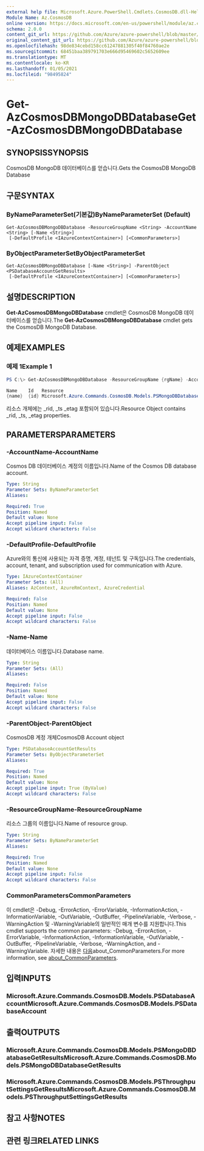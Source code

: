 ```yaml
---
external help file: Microsoft.Azure.PowerShell.Cmdlets.CosmosDB.dll-Help.xml
Module Name: Az.CosmosDB
online version: https://docs.microsoft.com/en-us/powershell/module/az.cosmosdb/get-azcosmosdbmongodbdatabase
schema: 2.0.0
content_git_url: https://github.com/Azure/azure-powershell/blob/master/src/CosmosDB/CosmosDB/help/Get-AzCosmosDBMongoDBDatabase.md
original_content_git_url: https://github.com/Azure/azure-powershell/blob/master/src/CosmosDB/CosmosDB/help/Get-AzCosmosDBMongoDBDatabase.md
ms.openlocfilehash: 98de834cebd158cc61247881305f40f84760ae2e
ms.sourcegitcommit: 68451baa389791703e666d95469602c5652609ee
ms.translationtype: MT
ms.contentlocale: ko-KR
ms.lasthandoff: 01/05/2021
ms.locfileid: "98495824"
---
```

# <span data-ttu-id="104ef-101">Get-AzCosmosDBMongoDBDatabase</span><span class="sxs-lookup"><span data-stu-id="104ef-101">Get-AzCosmosDBMongoDBDatabase</span></span>

## <span data-ttu-id="104ef-102">SYNOPSIS</span><span class="sxs-lookup"><span data-stu-id="104ef-102">SYNOPSIS</span></span>
<span data-ttu-id="104ef-103">CosmosDB MongoDB 데이터베이스를 얻습니다.</span><span class="sxs-lookup"><span data-stu-id="104ef-103">Gets the CosmosDB MongoDB Database</span></span>

## <span data-ttu-id="104ef-104">구문</span><span class="sxs-lookup"><span data-stu-id="104ef-104">SYNTAX</span></span>

### <span data-ttu-id="104ef-105">ByNameParameterSet(기본값)</span><span class="sxs-lookup"><span data-stu-id="104ef-105">ByNameParameterSet (Default)</span></span>
```
Get-AzCosmosDBMongoDBDatabase -ResourceGroupName <String> -AccountName <String> [-Name <String>]
 [-DefaultProfile <IAzureContextContainer>] [<CommonParameters>]
```

### <span data-ttu-id="104ef-106">ByObjectParameterSet</span><span class="sxs-lookup"><span data-stu-id="104ef-106">ByObjectParameterSet</span></span>
```
Get-AzCosmosDBMongoDBDatabase [-Name <String>] -ParentObject <PSDatabaseAccountGetResults>
 [-DefaultProfile <IAzureContextContainer>] [<CommonParameters>]
```

## <span data-ttu-id="104ef-107">설명</span><span class="sxs-lookup"><span data-stu-id="104ef-107">DESCRIPTION</span></span>
<span data-ttu-id="104ef-108">**Get-AzCosmosDBMongoDBDatabase** cmdlet은 CosmosDB MongoDB 데이터베이스를 얻습니다.</span><span class="sxs-lookup"><span data-stu-id="104ef-108">The **Get-AzCosmosDBMongoDBDatabase** cmdlet gets the CosmosDB MongoDB Database.</span></span>

## <span data-ttu-id="104ef-109">예제</span><span class="sxs-lookup"><span data-stu-id="104ef-109">EXAMPLES</span></span>

### <span data-ttu-id="104ef-110">예제 1</span><span class="sxs-lookup"><span data-stu-id="104ef-110">Example 1</span></span>
```powershell
PS C:\> Get-AzCosmosDBMongoDBDatabase -ResourceGroupName {rgName} -AccountName {accountName} -Name {dbName} 

Name    Id   Resource
{name}  {id} Microsoft.Azure.Commands.CosmosDB.Models.PSMongoDBDatabaseGetPropertiesResource
```

<span data-ttu-id="104ef-111">리소스 개체에는 _rid, _ts _etag 포함되어 있습니다.</span><span class="sxs-lookup"><span data-stu-id="104ef-111">Resource Object contains _rid, _ts, _etag properties.</span></span>

## <span data-ttu-id="104ef-112">PARAMETERS</span><span class="sxs-lookup"><span data-stu-id="104ef-112">PARAMETERS</span></span>

### <span data-ttu-id="104ef-113">-AccountName</span><span class="sxs-lookup"><span data-stu-id="104ef-113">-AccountName</span></span>
<span data-ttu-id="104ef-114">Cosmos DB 데이터베이스 계정의 이름입니다.</span><span class="sxs-lookup"><span data-stu-id="104ef-114">Name of the Cosmos DB database account.</span></span>

```yaml
Type: String
Parameter Sets: ByNameParameterSet
Aliases:

Required: True
Position: Named
Default value: None
Accept pipeline input: False
Accept wildcard characters: False
```

### <span data-ttu-id="104ef-115">-DefaultProfile</span><span class="sxs-lookup"><span data-stu-id="104ef-115">-DefaultProfile</span></span>
<span data-ttu-id="104ef-116">Azure와의 통신에 사용되는 자격 증명, 계정, 테넌트 및 구독입니다.</span><span class="sxs-lookup"><span data-stu-id="104ef-116">The credentials, account, tenant, and subscription used for communication with Azure.</span></span>

```yaml
Type: IAzureContextContainer
Parameter Sets: (All)
Aliases: AzContext, AzureRmContext, AzureCredential

Required: False
Position: Named
Default value: None
Accept pipeline input: False
Accept wildcard characters: False
```

### <span data-ttu-id="104ef-117">-Name</span><span class="sxs-lookup"><span data-stu-id="104ef-117">-Name</span></span>
<span data-ttu-id="104ef-118">데이터베이스 이름입니다.</span><span class="sxs-lookup"><span data-stu-id="104ef-118">Database name.</span></span>

```yaml
Type: String
Parameter Sets: (All)
Aliases:

Required: False
Position: Named
Default value: None
Accept pipeline input: False
Accept wildcard characters: False
```

### <span data-ttu-id="104ef-119">-ParentObject</span><span class="sxs-lookup"><span data-stu-id="104ef-119">-ParentObject</span></span>
<span data-ttu-id="104ef-120">CosmosDB 계정 개체</span><span class="sxs-lookup"><span data-stu-id="104ef-120">CosmosDB Account object</span></span>

```yaml
Type: PSDatabaseAccountGetResults
Parameter Sets: ByObjectParameterSet
Aliases:

Required: True
Position: Named
Default value: None
Accept pipeline input: True (ByValue)
Accept wildcard characters: False
```

### <span data-ttu-id="104ef-121">-ResourceGroupName</span><span class="sxs-lookup"><span data-stu-id="104ef-121">-ResourceGroupName</span></span>
<span data-ttu-id="104ef-122">리소스 그룹의 이름입니다.</span><span class="sxs-lookup"><span data-stu-id="104ef-122">Name of resource group.</span></span>

```yaml
Type: String
Parameter Sets: ByNameParameterSet
Aliases:

Required: True
Position: Named
Default value: None
Accept pipeline input: False
Accept wildcard characters: False
```

### <span data-ttu-id="104ef-123">CommonParameters</span><span class="sxs-lookup"><span data-stu-id="104ef-123">CommonParameters</span></span>
<span data-ttu-id="104ef-124">이 cmdlet은 -Debug, -ErrorAction, -ErrorVariable, -InformationAction, -InformationVariable, -OutVariable, -OutBuffer, -PipelineVariable, -Verbose, -WarningAction 및 -WarningVariable의 일반적인 매개 변수를 지원합니다.</span><span class="sxs-lookup"><span data-stu-id="104ef-124">This cmdlet supports the common parameters: -Debug, -ErrorAction, -ErrorVariable, -InformationAction, -InformationVariable, -OutVariable, -OutBuffer, -PipelineVariable, -Verbose, -WarningAction, and -WarningVariable.</span></span> <span data-ttu-id="104ef-125">자세한 내용은 [다음](http://go.microsoft.com/fwlink/?LinkID=113216)about_CommonParameters.</span><span class="sxs-lookup"><span data-stu-id="104ef-125">For more information, see [about_CommonParameters](http://go.microsoft.com/fwlink/?LinkID=113216).</span></span>

## <span data-ttu-id="104ef-126">입력</span><span class="sxs-lookup"><span data-stu-id="104ef-126">INPUTS</span></span>

### <span data-ttu-id="104ef-127">Microsoft.Azure.Commands.CosmosDB.Models.PSDatabaseAccount</span><span class="sxs-lookup"><span data-stu-id="104ef-127">Microsoft.Azure.Commands.CosmosDB.Models.PSDatabaseAccount</span></span>

## <span data-ttu-id="104ef-128">출력</span><span class="sxs-lookup"><span data-stu-id="104ef-128">OUTPUTS</span></span>

### <span data-ttu-id="104ef-129">Microsoft.Azure.Commands.CosmosDB.Models.PSMongoDBDatabaseGetResults</span><span class="sxs-lookup"><span data-stu-id="104ef-129">Microsoft.Azure.Commands.CosmosDB.Models.PSMongoDBDatabaseGetResults</span></span>

### <span data-ttu-id="104ef-130">Microsoft.Azure.Commands.CosmosDB.Models.PSThroughputSettingsGetResults</span><span class="sxs-lookup"><span data-stu-id="104ef-130">Microsoft.Azure.Commands.CosmosDB.Models.PSThroughputSettingsGetResults</span></span>

## <span data-ttu-id="104ef-131">참고 사항</span><span class="sxs-lookup"><span data-stu-id="104ef-131">NOTES</span></span>

## <span data-ttu-id="104ef-132">관련 링크</span><span class="sxs-lookup"><span data-stu-id="104ef-132">RELATED LINKS</span></span>
